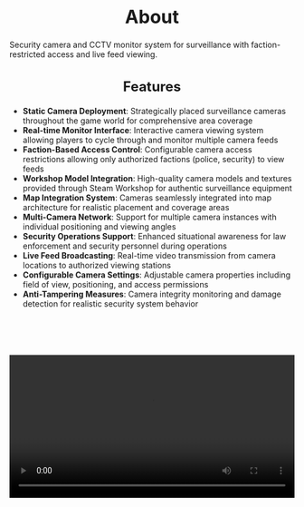 <h1 style="text-align:center; font-size:2rem; font-weight:bold;">About</h1>

Security camera and CCTV monitor system for surveillance with faction-restricted access and live feed viewing.

<h2 style="text-align:center; font-size:1.5rem; font-weight:bold;">Features</h2>

- **Static Camera Deployment**: Strategically placed surveillance cameras throughout the game world for comprehensive area coverage
- **Real-time Monitor Interface**: Interactive camera viewing system allowing players to cycle through and monitor multiple camera feeds
- **Faction-Based Access Control**: Configurable camera access restrictions allowing only authorized factions (police, security) to view feeds
- **Workshop Model Integration**: High-quality camera models and textures provided through Steam Workshop for authentic surveillance equipment
- **Map Integration System**: Cameras seamlessly integrated into map architecture for realistic placement and coverage areas
- **Multi-Camera Network**: Support for multiple camera instances with individual positioning and viewing angles
- **Security Operations Support**: Enhanced situational awareness for law enforcement and security personnel during operations
- **Live Feed Broadcasting**: Real-time video transmission from camera locations to authorized viewing stations
- **Configurable Camera Settings**: Adjustable camera properties including field of view, positioning, and access permissions
- **Anti-Tampering Measures**: Camera integrity monitoring and damage detection for realistic security system behavior

<br><br>

<p align="center">
  <video width="1200" style="max-width:100%; margin-bottom: 40px; margin-top: 20px;" controls>
    <source src="https://bleonheart.github.io/assets/Cameras.mp4" type="video/mp4">
    Your browser does not support the video tag.
  </video>
</p>

<br><br>
